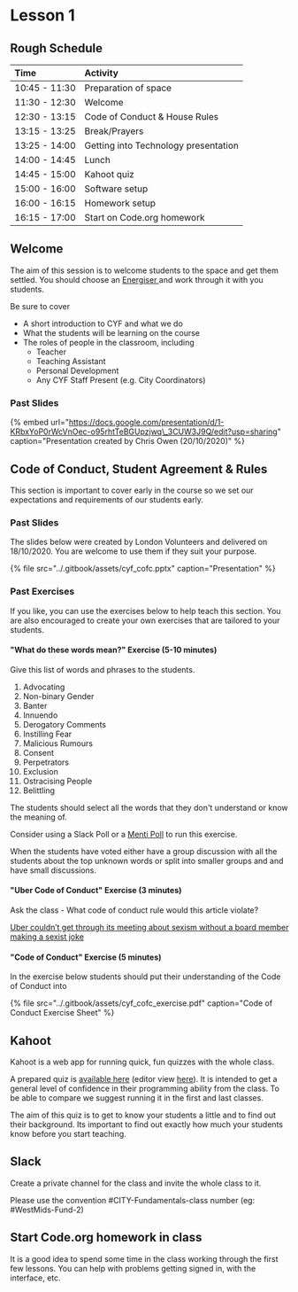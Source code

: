 # Lesson 1

## Rough Schedule

| Time | Activity |
| :--- | :--- |
| 10:45 - 11:30 | Preparation of space |
| 11:30 - 12:30 | Welcome |
| 12:30 - 13:15 | Code of Conduct & House Rules |
| 13:15 - 13:25 | Break/Prayers |
| 13:25 - 14:00 | Getting into Technology presentation |
| 14:00 - 14:45 | Lunch |
| 14:45 - 15:00 | Kahoot quiz |
| 15:00 - 16:00 | Software setup |
| 16:00 - 16:15 | Homework setup |
| 16:15 - 17:00 | Start on Code.org homework |

## Welcome

The aim of this session is to welcome students to the space and get them settled. You should choose an [Energiser ](engergisers.md)and work through it with you students. 

Be sure to cover

* A short introduction to CYF and what we do
* What the students will be learning on the course
* The roles of people in the classroom, including
  * Teacher
  * Teaching Assistant
  * Personal Development
  * Any CYF Staff Present \(e.g. City Coordinators\)

### Past Slides

{% embed url="https://docs.google.com/presentation/d/1-KRbxYoP0rWcVnOec-o95rhtTeBGUpzjwq\_3CUW3J9Q/edit?usp=sharing" caption="Presentation created by Chris Owen \(20/10/2020\)" %}

## Code of Conduct, Student Agreement & Rules

This section is important to cover early in the course so we set our expectations and requirements of our students early.

### Past Slides

The slides below were created by London Volunteers and delivered on 18/10/2020. You are welcome to use them if they suit your purpose.

{% file src="../.gitbook/assets/cyf\_cofc.pptx" caption="Presentation" %}

### Past Exercises

If you like, you can use the exercises below to help teach this section. You are also encouraged to create your own exercises that are tailored to your students.

#### "What do these words mean?" Exercise \(5-10 minutes\)

Give this list of words and phrases to the students. 

1. Advocating
2. Non-binary Gender
3. Banter
4. Innuendo
5. Derogatory Comments
6. Instilling Fear
7. Malicious Rumours
8. Consent
9. Perpetrators
10. Exclusion
11. Ostracising People
12. Belittling

The students should select all the words that they don't understand or know the meaning of. 

Consider using a Slack Poll or a [Menti Poll](https://www.menti.com/) to run this exercise.

When the students have voted either have a group discussion with all the students about the top unknown words or split into smaller groups and and have small discussions. 

#### "Uber Code of Conduct" Exercise \(3 minutes\)

Ask the class - What code of conduct rule would this article violate?

[Uber couldn’t get through its meeting about sexism without a board member making a sexist joke](https://www.theverge.com/2017/6/13/15795610/uber-sexist-joke-board-member-david-bonderman-arianna-huffington)

#### "Code of Conduct" Exercise \(5 minutes\)

In the exercise below students should put their understanding of the Code of Conduct into 

{% file src="../.gitbook/assets/cyf\_cofc\_exercise.pdf" caption="Code of Conduct Exercise Sheet" %}

## Kahoot

Kahoot is a web app for running quick, fun quizzes with the whole class.

A prepared quiz is [available here](https://play.kahoot.it/v2/?quizId=62bd599b-af55-41c3-b335-c28c9060c023) \(editor view [here](https://create.kahoot.it/details/62bd599b-af55-41c3-b335-c28c9060c023)\). It is intended to get a general level of confidence in their programming ability from the class. To be able to compare we suggest running it in the first and last classes.

The aim of this quiz is to get to know your students a little and to find out their background. Its important to find out exactly how much your students know before you start teaching. 



## Slack

Create a private channel for the class and invite the whole class to it.

Please use the convention \#CITY-Fundamentals-class number \(eg: \#WestMids-Fund-2\)

## Start Code.org homework in class

It is a good idea to spend some time in the class working through the first few lessons. You can help with problems getting signed in, with the interface, etc.

